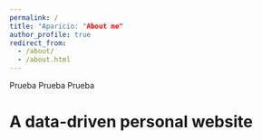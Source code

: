 ```yaml
---
permalink: /
title: "Aparicio: "About me"
author_profile: true
redirect_from: 
  - /about/
  - /about.html
---
```


Prueba Prueba Prueba

A data-driven personal website
======

